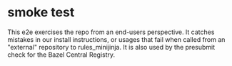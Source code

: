 # smoke test

This e2e exercises the repo from an end-users perspective.
It catches mistakes in our install instructions, or usages that fail when called from an "external" repository to rules_minijinja.
It is also used by the presubmit check for the Bazel Central Registry.
